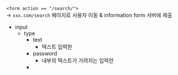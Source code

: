 `<form action == "/search/">`  
→ `xxx.com/search` 페이지로 사용자 이동 & information form 서버에 제출

- input
	- type
		- text
			- 텍스트 입력한
		- password
			- 내부의 텍스트가 가려지는 입력란
		- 



